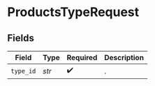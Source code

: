 # ProductsTypeRequest


## Fields

| Field              | Type               | Required           | Description        |
| ------------------ | ------------------ | ------------------ | ------------------ |
| `type_id`          | *str*              | :heavy_check_mark: | .                  |
